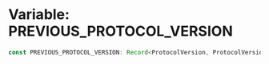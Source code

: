 # Variable: PREVIOUS\_PROTOCOL\_VERSION

```ts
const PREVIOUS_PROTOCOL_VERSION: Record<ProtocolVersion, ProtocolVersion>;
```
